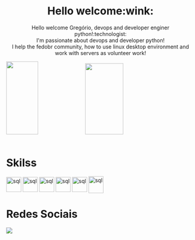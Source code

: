 <div align="center">
 <h1>Hello welcome:wink:</h1>
  <p>Hello welcome  Gregório, devops and developer enginer python!:technologist:	
  <br> I'm passionate about devops and developer python!</br>I help the fedobr community, how to use linux desktop environment and work with servers as volunteer work!</p>
</div>

<div align="left">  
  <img width="41%" height="195px" src="https://github-readme-stats.vercel.app/api/top-langs/?username=gregoriodelucca&layout=compact&hide_border=true&title_color=00bfbf&text_color=00bfbf&bg_color=0d1117" />
 <img width="45%" height="190px" src="https://media.giphy.com/media/v1.Y2lkPTc5MGI3NjExM2E3OTZmNGY4ZDdlZjM1YmE2ZmRjZTBhMmM1MDY0ZDE3MDE2ODNmMiZjdD1z/RHvb57lEDGmxTKNBtI/giphy.gif" />
</div>
</div>

<div align="left"><br>
  <h1>Skilss</h1>
    <img align="center" alt="sql" height= "40" width="40"   src="https://cdn.jsdelivr.net/gh/devicons/devicon/icons/fedora/fedora-plain.svg">
    <img align="center" alt="sql" height= "40" width="40"   src="https://cdn.jsdelivr.net/gh/devicons/devicon/icons/python/python-original-wordmark.svg">
    <img align="center" alt="sql" height= "40" width="40"  src="https://user-images.githubusercontent.com/43537647/223166660-809dd18f-ed75-420e-a58e-f86ae3b5031f.png">
    <img align="center" alt="sql" height= "40" width="40"  src="https://cdn.jsdelivr.net/gh/devicons/devicon/icons/react/react-original-wordmark.svg">
    <img align="center" alt="sql" height= "40" width="40"  src="https://cdn.jsdelivr.net/gh/devicons/devicon/icons/sass/sass-original.svg">
    <img align="center" alt="sql" height= "45" width="40"  src="https://cdn.jsdelivr.net/gh/devicons/devicon/icons/docker/docker-original-wordmark.svg">
</div>
<div align="left"> 
 <h1>Redes Sociais</h1>
  <a href="https://www.linkedin.com/in/gregoriodelucca/" target="_blank"><img src="https://img.shields.io/badge/-linkedin-blue?style=for-the-badge&logo=instagram&logoColor=white"</a>
</div> 




